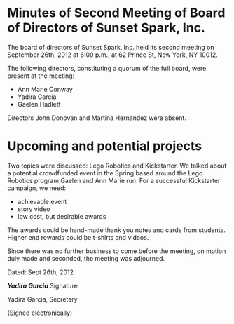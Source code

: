 # Minutes of Second Meeting of Board of Directors of Sunset Spark, Inc.

The board of directors of Sunset Spark, Inc. held its second meeting
on September 26th, 2012 at 6:00 p.m., at 62 Prince St, New York, NY
10012.

The following directors, constituting a quorum of the full board, were
present at the meeting:

 + Ann Marie Conway
 + Yadira Garcia
 + Gaelen Hadlett

Directors John Donovan and Martina Hernandez were absent.

# Upcoming and potential projects

Two topics were discussed: Lego Robotics and Kickstarter. We talked
about a potential crowdfunded event in the Spring based around the
Lego Robotics program Gaelen and Ann Marie run. For a successful
Kickstarter campaign, we need:

 + achievable event
 + story video
 + low cost, but desirable awards

The awards could be hand-made thank you notes and cards from students.
Higher end rewards could be t-shirts and videos.

Since there was no further business to come before the meeting, on
motion duly made and seconded, the meeting was adjourned.

Dated: Sept 26th, 2012

_________Yadira Garcia_________  Signature

Yadira Garcia, Secretary

(Signed electronically)
